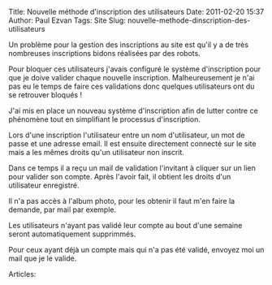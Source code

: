 Title: Nouvelle méthode d'inscription des utilisateurs
Date: 2011-02-20 15:37
Author: Paul Ezvan
Tags: Site
Slug: nouvelle-methode-dinscription-des-utilisateurs

Un problème pour la gestion des inscriptions au site est qu'il y a de
très nombreuses inscriptions bidons réalisées par des robots.  

Pour bloquer ces utilisateurs j'avais configuré le système d'inscription
pour que je doive valider chaque nouvelle inscription. Malheureusement
je n'ai pas eu le temps de faire ces validations donc quelques
utilisateurs ont du se retrouver bloqués !  

J'ai mis en place un nouveau système d'inscription afin de lutter contre
ce phénomène tout en simplifiant le processus d'inscription.  

Lors d'une inscription l'utilisateur entre un nom d'utilisateur, un mot
de passe et une adresse email. Il est ensuite directement connecté sur
le site mais a les mêmes droits qu'un utilisateur non inscrit.  

Dans ce temps il a reçu un mail de validation l'invitant à cliquer sur
un lien pour valider son compte. Après l'avoir fait, il obtient les
droits d'un utilisateur enregistré.  

Il n'a pas accès à l'album photo, pour les obtenir il faut m'en faire la
demande, par mail par exemple.  

Les utilisateurs n'ayant pas validé leur compte au bout d'une semaine
seront automatiquement supprimmés.  

Pour ceux ayant déjà un compte mais qui n'a pas été validé, envoyez moi
un mail que je le valide.

Articles: 

